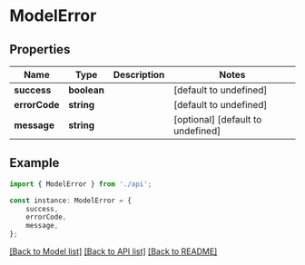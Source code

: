 # ModelError


## Properties

Name | Type | Description | Notes
------------ | ------------- | ------------- | -------------
**success** | **boolean** |  | [default to undefined]
**errorCode** | **string** |  | [default to undefined]
**message** | **string** |  | [optional] [default to undefined]

## Example

```typescript
import { ModelError } from './api';

const instance: ModelError = {
    success,
    errorCode,
    message,
};
```

[[Back to Model list]](../README.md#documentation-for-models) [[Back to API list]](../README.md#documentation-for-api-endpoints) [[Back to README]](../README.md)
